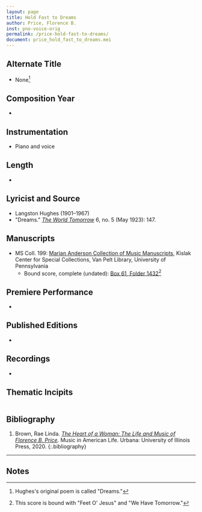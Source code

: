 ```yaml
---
layout: page
title: Hold Fast to Dreams
author: Price, Florence B.
inst: pno-voice-orig
permalink: /price-hold-fast-to-dreams/
document: price_hold_fast_to_dreams.mei
---
```


## Alternate Title
- None[^fn1]

## Composition Year
- 

## Instrumentation
- Piano and voice

## Length
- 

## Lyricist and Source
- Langston Hughes (1901&ndash;1967)
- "Dreams." [*The World Tomorrow*](https://catalog.hathitrust.org/Record/008956003) 6, no. 5 (May 1923): 147.

## Manuscripts
- MS Coll. 199: <a href="https://www.library.upenn.edu/detail/collection/marian-anderson-collection" target="_blank">Marian Anderson Collection of Music Manuscripts</a>, Kislak Center for Special Collections, Van Pelt Library, University of Pennsylvania
    * Bound score, complete (undated): <a href="https://franklin.library.upenn.edu/catalog/FRANKLIN_9923566753503681" target="_blank">Box 61, Folder 1432</a>[^fn2]

## Premiere Performance
- 

## Published Editions
- 

## Recordings
- 

## Thematic Incipits
<div id="notation" style="overflow-x: auto"></div>

## Bibliography
1. Brown, Rae Linda. <a href="https://www.worldcat.org/title/1122800180" target="_blank">*The Heart of a Woman: The Life and Music of Florence B. Price*</a>. Music in American Life. Urbana: University of Illinois Press, 2020.
{:.bibliography}

---
## Notes
[^fn1]: Hughes's original poem is called "Dreams."
[^fn2]: This score is bound with "Feet O' Jesus" and "We Have Tomorrow."
